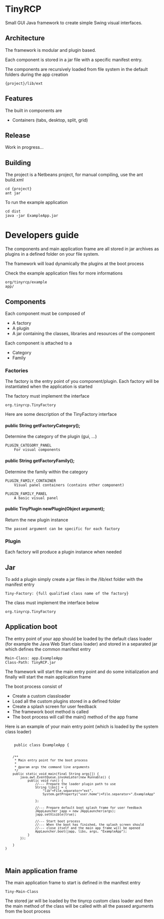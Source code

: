 # TinyRCP
Small GUI Java framework to create simple Swing visual interfaces.

## Architecture
The framework is modular and plugin based.

Each component is stored in a jar file with a specific manifest entry.

The components are recursively loaded from file system in the default folders
during the app creation

    {project}/lib/ext

## Features
The built in components are

* Containers (tabs, desktop, split, grid)

## Release
Work in progress...

## Building
The project is a Netbeans project, for manual compiling, use the ant build.xml

    cd {project}
    ant jar

To run the example application

    cd dist
    java -jar ExampleApp.jar

# Developers guide
The components and main application frame are all stored in jar archives as plugins
in a defined folder on your file system.

The framework will load dynamically the plugins at the boot process

Check the example application files for more informations

    org/tinyrcp/example
    app/

## Components
Each component must be composed of

- A factory
- A plugin
- A jar containing the classes, libraries and resources of the component

Each component is attached to a 

- Category
- Family

### Factories
The factory is the entry point of you component/plugin.
Each factory will be instantiated when the application is started
 
The factory must implement the interface

    org.tinyrcp.TinyFactory

Here are some description of the TinyFactory interface

#### public String getFactoryCategory();
Determine the category of the plugin (gui, ...)
    
    PLUGIN_CATEGORY_PANEL
        For visual components


#### public String getFactoryFamily();
Determine the family within the category

    PLUGIN_FAMILY_CONTAINER
        Visual panel containers (contains other component)

    PLUGIN_FAMILY_PANEL
        A basic visual panel

#### public TinyPlugin newPlugin(Object argument);
Return the new plugin instance
    
    The passed argument can be specific for each factory

### Plugin
Each factory will produce a plugin instance when needed

## Jar
To add a plugin simply create a jar files in the /lib/ext folder with the manifest entry

    Tiny-Factory: {full qualified class name of the factory}

The class must implement the interface below

    org.tinyrcp.TinyFactory


## Application boot
The entry point of your app should be loaded by the default class loader (for
example the Java Web Start class loader) and stored in a separated jar which
defines the common manifest entry

    Main-Class: app.ExampleApp
    Class-Path: TinyRCP.jar

The framework will start the main entry point and do some initialization and
finally will start the main application frame

The boot process consist of

* Create a custom classloader
* Load all the custom plugins stored in a defined folder
* Create a splash screen for user feedback
* The framework boot method is called
* The boot process will call the main() method of the app frame

Here is an example of your main entry point (which is loaded by the system
class loader)

<code>
    public class ExampleApp {

        /**
         * Main entry point for the boot process
         *
         * @param args the command line arguments
         */
        public static void main(final String args[]) {
            java.awt.EventQueue.invokeLater(new Runnable() {
                public void run() {
                    //--- Prepare the loader plugin path to use
                    String libs[] = {
                        "lib"+File.separator+"ext",
                        System.getProperty("user.home")+File.separator+".ExampleApp"

                    };

                    //--- Prepare default boot splash frame for user feedback
                    JAppLauncher japp = new JAppLauncher(args);
                    japp.setVisible(true);

                    //--- Start boot process
                    //--- When the boot has finished, the splash screen should
                    //--- close itself and the main app frame will be opened
                    AppLauncher.boot(japp, libs, args, "ExampleApp");
                }
            });

        }
    }
</code>

## Main application frame
The main application frame to start is defined in the manifest entry

    Tiny-Main-Class

The stored jar will be loaded by the tinyrcp custom class loader and then the
main method of the class will be called with all the passed arguments from the
boot process